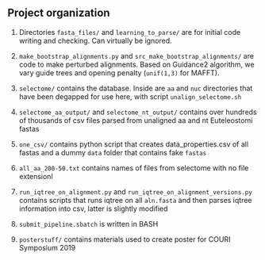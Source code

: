 ## Project organization

1. Directories `fasta_files/` and `learning_to_parse/` are for initial code writing and checking. Can virtually be ignored.

2. `make_bootstrap_alignments.py` and `src_make_bootstrap_alignments/` are code to make perturbed alignments. Based on Guidance2 algorithm, we vary guide trees and opening penalty (`unif(1,3)` for MAFFT).

3. `selectome/` contains the database. Inside are `aa` and `nuc` directories that have been degapped for use here, with script `unalign_selectome.sh`

4. `selectome_aa_output/` and `selectome_nt_output/` contains over hundreds of thousands of csv files parsed from unaligned aa and nt Euteleostomi fastas 

5. `one_csv/` contains python script that creates data_properties.csv of all fastas and a dummy `data` folder that contains fake `fastas` 

6. `all_aa_200-50.txt` contains names of files from selectome with no file extensionl

7. `run_iqtree_on_alignment.py` and `run_iqtree_on_alignment_versions.py` contains scripts that runs iqtree on all `aln.fasta` and then parses iqtree information into csv, latter is slightly modified

8. `submit_pipeline.sbatch` is written in BASH

9. `posterstuff/` contains materials used to create poster for COURI Symposium 2019